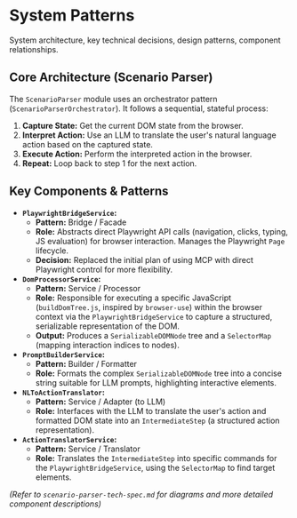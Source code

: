 # System Patterns

System architecture, key technical decisions, design patterns, component relationships.

## Core Architecture (Scenario Parser)

The `ScenarioParser` module uses an orchestrator pattern (`ScenarioParserOrchestrator`). It follows a sequential, stateful process:
1.  **Capture State:** Get the current DOM state from the browser.
2.  **Interpret Action:** Use an LLM to translate the user's natural language action based on the captured state.
3.  **Execute Action:** Perform the interpreted action in the browser.
4.  **Repeat:** Loop back to step 1 for the next action.

## Key Components & Patterns

*   **`PlaywrightBridgeService`:**
    *   **Pattern:** Bridge / Facade
    *   **Role:** Abstracts direct Playwright API calls (navigation, clicks, typing, JS evaluation) for browser interaction. Manages the Playwright `Page` lifecycle.
    *   **Decision:** Replaced the initial plan of using MCP with direct Playwright control for more flexibility.
*   **`DomProcessorService`:**
    *   **Pattern:** Service / Processor
    *   **Role:** Responsible for executing a specific JavaScript (`buildDomTree.js`, inspired by `browser-use`) within the browser context via the `PlaywrightBridgeService` to capture a structured, serializable representation of the DOM.
    *   **Output:** Produces a `SerializableDOMNode` tree and a `SelectorMap` (mapping interaction indices to nodes).
*   **`PromptBuilderService`:**
    *   **Pattern:** Builder / Formatter
    *   **Role:** Formats the complex `SerializableDOMNode` tree into a concise string suitable for LLM prompts, highlighting interactive elements.
*   **`NLToActionTranslator`:**
    *   **Pattern:** Service / Adapter (to LLM)
    *   **Role:** Interfaces with the LLM to translate the user's action and formatted DOM state into an `IntermediateStep` (a structured action representation).
*   **`ActionTranslatorService`:**
    *   **Pattern:** Service / Translator
    *   **Role:** Translates the `IntermediateStep` into specific commands for the `PlaywrightBridgeService`, using the `SelectorMap` to find target elements.

*(Refer to `scenario-parser-tech-spec.md` for diagrams and more detailed component descriptions)* 